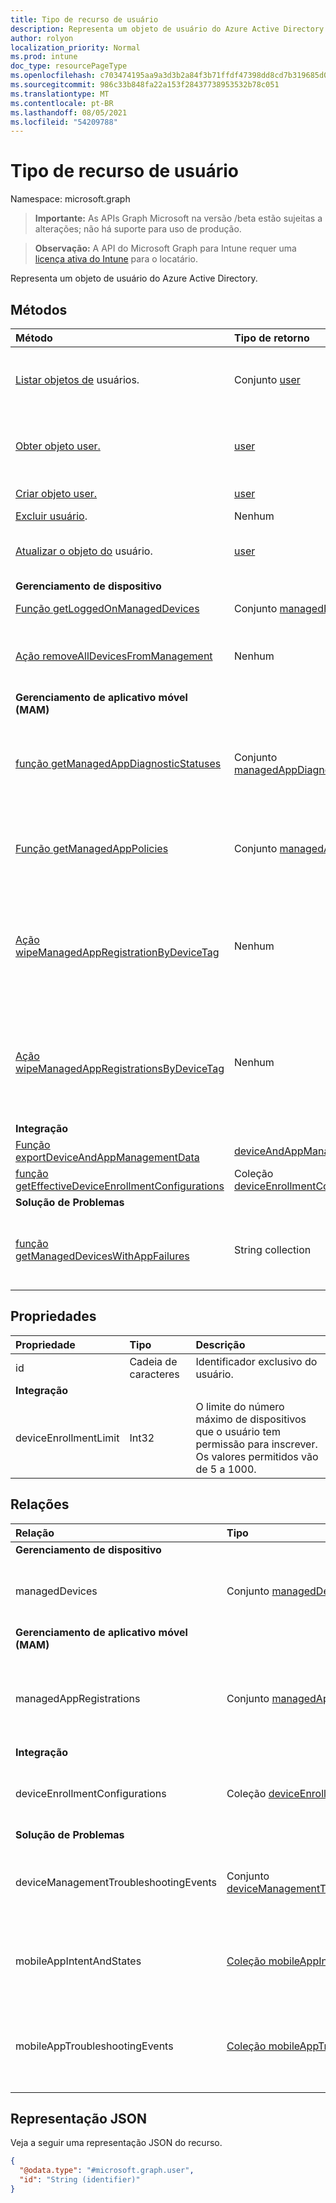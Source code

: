 ```yaml
---
title: Tipo de recurso de usuário
description: Representa um objeto de usuário do Azure Active Directory.
author: rolyon
localization_priority: Normal
ms.prod: intune
doc_type: resourcePageType
ms.openlocfilehash: c703474195aa9a3d3b2a84f3b71ffdf47398dd8cd7b319685d0d77f1f6d24f93
ms.sourcegitcommit: 986c33b848fa22a153f28437738953532b78c051
ms.translationtype: MT
ms.contentlocale: pt-BR
ms.lasthandoff: 08/05/2021
ms.locfileid: "54209788"
---
```

# <a name="user-resource-type"></a>Tipo de recurso de usuário

Namespace: microsoft.graph

> **Importante:** As APIs Graph Microsoft na versão /beta estão sujeitas a alterações; não há suporte para uso de produção.

> **Observação:** A API do Microsoft Graph para Intune requer uma [licença ativa do Intune](https://go.microsoft.com/fwlink/?linkid=839381) para o locatário.

Representa um objeto de usuário do Azure Active Directory.

## <a name="methods"></a>Métodos
|Método|Tipo de retorno|Descrição|
|:---|:---|:---|
|[Listar objetos de](../api/intune-shared-user-list.md) usuários.|Conjunto [user](../resources/intune-shared-user.md)|Listar propriedades e relações de objetos de [user](../resources/intune-shared-user.md).|
|[Obter objeto user.](../api/intune-shared-user-get.md)|[user](../resources/intune-shared-user.md)|Ler propriedades e relações de objetos de [user](../resources/intune-shared-user.md).|
|[Criar objeto user.](../api/intune-shared-user-create.md)|[user](../resources/intune-shared-user.md)|Criar um novo objeto de [user](../resources/intune-shared-user.md).|
|[Excluir usuário](../api/intune-shared-user-delete.md).|Nenhum|Excluir [user](../resources/intune-shared-user.md).|
|[Atualizar o objeto do](../api/intune-shared-user-update.md) usuário.|[user](../resources/intune-shared-user.md)|Atualizar as propriedades de um objeto de [user](../resources/intune-shared-user.md).|
|**Gerenciamento de dispositivo**|
|[Função getLoggedOnManagedDevices](../api/intune-shared-user-getloggedonmanageddevices.md)|Conjunto [managedDevice](../resources/intune-devices-manageddevice.md)|Ainda não documentado|
|[Ação removeAllDevicesFromManagement](../api/intune-shared-user-removealldevicesfrommanagement.md)|Nenhum|Desativa todos os dispositivos de gerenciamento deste usuário|
|**Gerenciamento de aplicativo móvel (MAM)**|
|[função getManagedAppDiagnosticStatuses](../api/intune-shared-user-getmanagedappdiagnosticstatuses.md)|Conjunto [managedAppDiagnosticStatus](../resources/intune-mam-managedappdiagnosticstatus.md)|Obtém diagnóstico do status de validação para um determinado usuário.|
|[Função getManagedAppPolicies](../api/intune-shared-user-getmanagedapppolicies.md)|Conjunto [managedAppPolicy](../resources/intune-mam-managedapppolicy.md)|Obtém as restrições de aplicativo para um determinado usuário.|
|[Ação wipeManagedAppRegistrationByDeviceTag](../api/intune-shared-user-wipemanagedappregistrationbydevicetag.md)|Nenhum|Emite uma operação de apagamento em um registro de aplicativo com uma marcação de dispositivo específica.|
|[Ação wipeManagedAppRegistrationsByDeviceTag](../api/intune-shared-user-wipemanagedappregistrationsbydevicetag.md)|Nenhum|Emite uma operação de apagamento em um registro de aplicativo com uma marcação de dispositivo específica.|
|**Integração**|
|[Função exportDeviceAndAppManagementData](../api/intune-shared-user-exportdeviceandappmanagementdata.md)|[deviceAndAppManagementData](../resources/intune-onboarding-deviceandappmanagementdata.md)|Ainda não documentado|
|[função getEffectiveDeviceEnrollmentConfigurations](../api/intune-shared-user-geteffectivedeviceenrollmentconfigurations.md)|Coleção [deviceEnrollmentConfiguration](../resources/intune-shared-deviceenrollmentconfiguration.md)|Ainda não documentado|
|**Solução de Problemas**|
|[função getManagedDevicesWithAppFailures](../api/intune-shared-user-getmanageddeviceswithappfailures.md)|String collection|Recupera a lista de dispositivos com aplicativos com falha.|


## <a name="properties"></a>Propriedades
|Propriedade|Tipo|Descrição|
|:---|:---|:---|
|id|Cadeia de caracteres|Identificador exclusivo do usuário.|
|**Integração**|
|deviceEnrollmentLimit|Int32|O limite do número máximo de dispositivos que o usuário tem permissão para inscrever. Os valores permitidos vão de 5 a 1000.|

## <a name="relationships"></a>Relações
|Relação|Tipo|Descrição|
|:---|:---|:---|
|**Gerenciamento de dispositivo**|
|managedDevices|Conjunto [managedDevice](../resources/intune-devices-manageddevice.md)|Os dispositivos gerenciados associados ao usuário.|
|**Gerenciamento de aplicativo móvel (MAM)**|
|managedAppRegistrations|Conjunto [managedAppRegistration](../resources/intune-mam-managedappregistration.md)|Zero ou mais registros de aplicativos gerenciados que pertencem ao usuário.|
|**Integração**|
|deviceEnrollmentConfigurations|Coleção [deviceEnrollmentConfiguration](../resources/intune-shared-deviceenrollmentconfiguration.md)|Obter configurações de registro direcionadas ao usuário|
|**Solução de Problemas**|
|deviceManagementTroubleshootingEvents|Conjunto [deviceManagementTroubleshootingEvent](../resources/intune-troubleshooting-devicemanagementtroubleshootingevent.md)|A lista de eventos de solução de problemas desse usuário.|
|mobileAppIntentAndStates|[Coleção mobileAppIntentAndState](../resources/intune-troubleshooting-mobileappintentandstate.md)|A lista de eventos de solução de problemas desse usuário.|
|mobileAppTroubleshootingEvents|[Coleção mobileAppTroubleshootingEvent](../resources/intune-shared-mobileapptroubleshootingevent.md)|A lista de eventos de solução de problemas de aplicativo móvel para esse usuário.|

## <a name="json-representation"></a>Representação JSON
Veja a seguir uma representação JSON do recurso.
<!-- {
  "blockType": "resource",
  "keyProperty": "id",
  "@odata.type": "microsoft.graph.user"
}
-->
``` json
{
  "@odata.type": "#microsoft.graph.user",
  "id": "String (identifier)"
}
```




